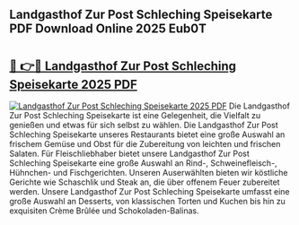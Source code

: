 ## Landgasthof Zur Post Schleching Speisekarte PDF Download Online 2025 Eub0T

# <h2><a href="http://gcbat1.nevu.top/?p=Landgasthof+Zur+Post+Schleching+Speisekarte">🔗 👉🔴 Landgasthof Zur Post Schleching Speisekarte 2025 PDF</a></h2>

[![Landgasthof Zur Post Schleching Speisekarte 2025 PDF](https://i.imgur.com/dBaPXMq.png)](http://gcbat1.nevu.top/?p=Landgasthof+Zur+Post+Schleching+Speisekarte)
Die Landgasthof Zur Post Schleching Speisekarte ist eine Gelegenheit, die Vielfalt zu genießen und etwas für sich selbst zu wählen. Die Landgasthof Zur Post Schleching Speisekarte unseres Restaurants bietet eine große Auswahl an frischem Gemüse und Obst für die Zubereitung von leichten und frischen Salaten. Für Fleischliebhaber bietet unsere Landgasthof Zur Post Schleching Speisekarte eine große Auswahl an Rind-, Schweinefleisch-, Hühnchen- und Fischgerichten. Unseren Auserwählten bieten wir köstliche Gerichte wie Schaschlik und Steak an, die über offenem Feuer zubereitet werden. Unsere Landgasthof Zur Post Schleching Speisekarte umfasst eine große Auswahl an Desserts, von klassischen Torten und Kuchen bis hin zu exquisiten Crème Brûlée und Schokoladen-Balinas.

